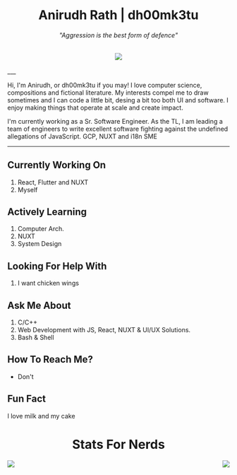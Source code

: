 <h1 align=center>Anirudh Rath | dh00mk3tu</h1>
<h6 align=center><i>"Aggression is the best form of defence"</i></h1>
<h3 align=center><a href="https://anirudhrath.dev"> <img src="https://komarev.com/ghpvc/?username=dh00mk3tu&color=green"></a></h1>
___

<p>
Hi, I'm Anirudh, or dh00mk3tu if you may!
I love computer science, compositions and fictional literature. 
My interests compel me to draw sometimes and I can code a little bit, desing a bit too both UI and software. 
I enjoy making things that operate at scale and create impact. 
</p>

<p>
I'm currently working as a Sr. Software Engineer. 
As the TL, I am leading a team of engineers to write excellent software fighting against the undefined allegations of JavaScript.
GCP, NUXT and i18n SME 
</p>

___



##  Currently Working On 
  1. React, Flutter and NUXT 
  2. Myself
  
##  Actively Learning 
  1. Computer Arch. 
  2. NUXT
  3. System Design
  
##  Looking For Help With 
  1. I want chicken wings
  
##  Ask Me About 
  1. C/C++
  2. Web Development with JS, React, NUXT & UI/UX Solutions.
  3. Bash & Shell 
  

     
##  How To Reach Me?
  - Don't
  
     
##  Fun Fact
   I love milk and my cake

<h1 align=center>
  Stats For Nerds
</h1>
<div>

  <img align="left" src="https://github-readme-stats.vercel.app/api?username=dh00mk3tu&show_icons=true&hide_border=true&count_private=true&theme=radical" />  
  <img align="right" src="https://github-readme-stats.vercel.app/api/top-langs/?username=dh00mk3tu" />

</div>


